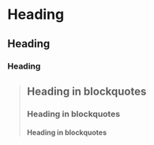  # Heading
  ## Heading
 ### Heading

> ## Heading in blockquotes
>  ### Heading in blockquotes
>#### Heading in blockquotes

